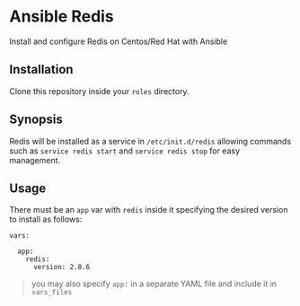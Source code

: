 # Ansible Redis
Install and configure Redis on Centos/Red Hat with Ansible

## Installation
Clone this repository inside your ```roles``` directory.

## Synopsis
Redis will be installed as a service in ```/etc/init.d/redis``` allowing commands such as ```service redis start``` and ```service redis stop``` for easy management.

## Usage
There must be an ```app``` var with ```redis``` inside it specifying the desired version to install as follows:

```
vars:

  app:
    redis:
      version: 2.8.6
````

> you may also specify ```app:``` in a separate YAML file and include it in ```vars_files```